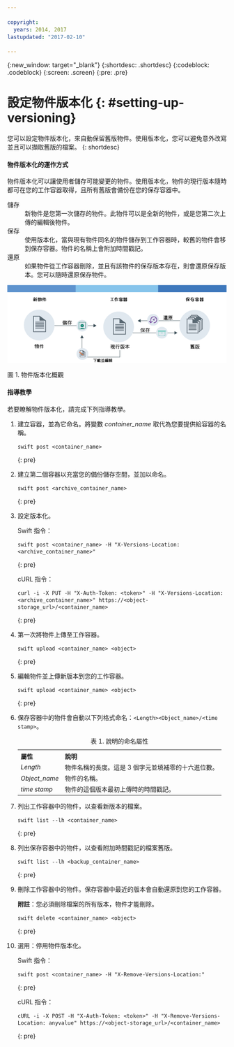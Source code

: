 ```yaml
---

copyright:
  years: 2014, 2017
lastupdated: "2017-02-10"

---
```

{:new_window: target="_blank"}
{:shortdesc: .shortdesc}
{:codeblock: .codeblock}
{:screen: .screen}
{:pre: .pre}


# 設定物件版本化 {: #setting-up-versioning}

您可以設定物件版本化，來自動保留舊版物件。使用版本化，您可以避免意外改寫並且可以擷取舊版的檔案。
{: shortdesc}


#### 物件版本化的運作方式

物件版本化可以讓使用者儲存可能變更的物件。使用版本化，物件的現行版本隨時都可在您的工作容器取得，且所有舊版會備份在您的保存容器中。

<dl>
  <dt>儲存</dt>
    <dd>新物件是您第一次儲存的物件。此物件可以是全新的物件，或是您第二次上傳的編輯後物件。</dd>
  <dt>保存</dt>
    <dd>使用版本化，當與現有物件同名的物件儲存到工作容器時，較舊的物件會移到保存容器。物件的名稱上會附加時間戳記。</dd>
  <dt>還原</dt>
    <dd>如果物件從工作容器刪除，並且有該物件的保存版本存在，則會還原保存版本。您可以隨時還原保存物件。</dd>
</dl>

![物件版本化概觀](images/os_versioning.png)

圖 1. 物件版本化概觀


#### 指導教學

若要瞭解物件版本化，請完成下列指導教學。

1. 建立容器，並為它命名。將變數 *container_name* 取代為您要提供給容器的名稱。

    ```
    swift post <container_name>
    ```
    {: pre}

2. 建立第二個容器以充當您的備份儲存空間，並加以命名。

    ```
    swift post <archive_container_name>
    ```
    {: pre}

3. 設定版本化。

    Swift 指令：

    ```
    swift post <container_name> -H "X-Versions-Location: <archive_container_name>"
    ```
    {: pre}

    cURL 指令：

    ```
    curl -i -X PUT -H "X-Auth-Token: <token>" -H "X-Versions-Location:<archive_container_name>" https://<object-storage_url>/<container_name>
    ```
    {: pre}

4. 第一次將物件上傳至工作容器。

    ```
    swift upload <container_name> <object>
    ```
    {: pre}

5. 編輯物件並上傳新版本到您的工作容器。

    ```
    swift upload <container_name> <object>
    ```
    {: pre}

6.  保存容器中的物件會自動以下列格式命名：`<Length><Object_name>/<time stamp>`。
    <table>
    <caption> 表 1. 說明的命名屬性</caption>
      <tr>
        <th> 屬性</th>
        <th> 說明</th>
      </tr>
      <tr>
        <td> <i>Length</i> </td>
        <td> 物件名稱的長度。這是 3 個字元並填補零的十六進位數。</td>
      </tr>
      <tr>
        <td> <i>Object_name</i> </td>
        <td> 物件的名稱。</td>
      </tr>
      <tr>
        <td> <i> time stamp </i> </td>
        <td> 物件的這個版本最初上傳時的時間戳記。</td>
      </tr>
    </table>

7. 列出工作容器中的物件，以查看新版本的檔案。

    ```
    swift list --lh <container_name>
    ```
    {: pre}

8. 列出保存容器中的物件，以查看附加時間戳記的檔案舊版。

    ```
    swift list --lh <backup_container_name>
    ```
    {: pre}

9. 刪除工作容器中的物件。保存容器中最近的版本會自動還原到您的工作容器。

    **附註**：您必須刪除檔案的所有版本，物件才能刪除。

    ```
    swift delete <container_name> <object>
    ```
    {: pre}

10. 選用：停用物件版本化。

    Swift 指令：

    ```
    swift post <container_name> -H "X-Remove-Versions-Location:"
    ```
    {: pre}

    cURL 指令：

    ```
    cURL -i -X POST -H "X-Auth-Token: <token>" -H "X-Remove-Versions-Location: anyvalue" https://<object-storage_url>/<container_name>
    ```
    {: pre}
